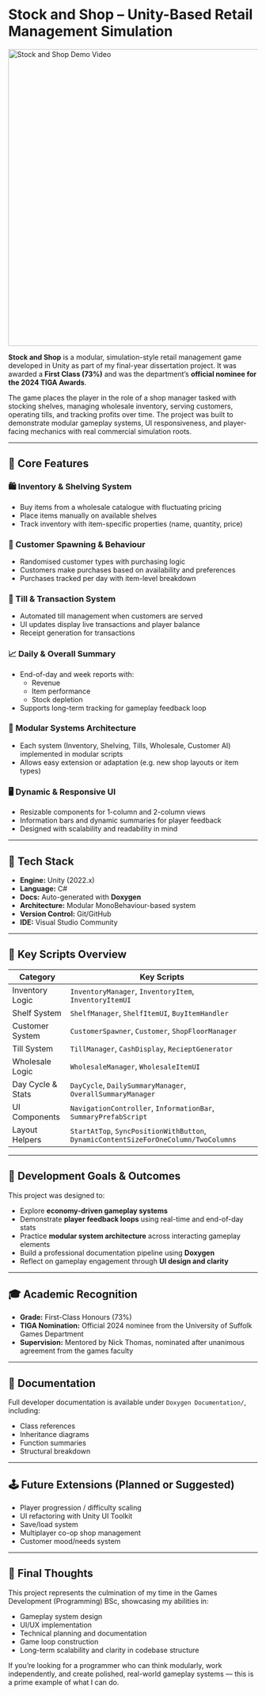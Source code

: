 # Stock and Shop – Unity-Based Retail Management Simulation

  <a href="https://www.youtube.com/watch?v=MyecVMqkZ9Y" target="_blank">
    <img src="https://img.youtube.com/vi/MyecVMqkZ9Y/0.jpg" alt="Stock and Shop Demo Video" width="600"/>
  </a>

**Stock and Shop** is a modular, simulation-style retail management game developed in Unity as part of my final-year dissertation project. It was awarded a **First Class (73%)** and was the department’s **official nominee for the 2024 TIGA Awards**.

The game places the player in the role of a shop manager tasked with stocking shelves, managing wholesale inventory, serving customers, operating tills, and tracking profits over time. The project was built to demonstrate modular gameplay systems, UI responsiveness, and player-facing mechanics with real commercial simulation roots.

---

## 🧠 Core Features

### 🛍️ Inventory & Shelving System
- Buy items from a wholesale catalogue with fluctuating pricing
- Place items manually on available shelves
- Track inventory with item-specific properties (name, quantity, price)

### 👥 Customer Spawning & Behaviour
- Randomised customer types with purchasing logic
- Customers make purchases based on availability and preferences
- Purchases tracked per day with item-level breakdown

### 💸 Till & Transaction System
- Automated till management when customers are served
- UI updates display live transactions and player balance
- Receipt generation for transactions

### 📈 Daily & Overall Summary
- End-of-day and week reports with:
  - Revenue
  - Item performance
  - Stock depletion
- Supports long-term tracking for gameplay feedback loop

### 🧩 Modular Systems Architecture
- Each system (Inventory, Shelving, Tills, Wholesale, Customer AI) implemented in modular scripts
- Allows easy extension or adaptation (e.g. new shop layouts or item types)

### 🖥️ Dynamic & Responsive UI
- Resizable components for 1-column and 2-column views
- Information bars and dynamic summaries for player feedback
- Designed with scalability and readability in mind

---

## 🔧 Tech Stack

- **Engine:** Unity (2022.x)
- **Language:** C#
- **Docs:** Auto-generated with **Doxygen**
- **Architecture:** Modular MonoBehaviour-based system
- **Version Control:** Git/GitHub
- **IDE:** Visual Studio Community

---

## 📁 Key Scripts Overview

| Category          | Key Scripts |
|-------------------|-------------|
| Inventory Logic   | `InventoryManager`, `InventoryItem`, `InventoryItemUI` |
| Shelf System      | `ShelfManager`, `ShelfItemUI`, `BuyItemHandler` |
| Customer System   | `CustomerSpawner`, `Customer`, `ShopFloorManager` |
| Till System       | `TillManager`, `CashDisplay`, `RecieptGenerator` |
| Wholesale Logic   | `WholesaleManager`, `WholesaleItemUI` |
| Day Cycle & Stats | `DayCycle`, `DailySummaryManager`, `OverallSummaryManager` |
| UI Components     | `NavigationController`, `InformationBar`, `SummaryPrefabScript` |
| Layout Helpers    | `StartAtTop`, `SyncPositionWithButton`, `DynamicContentSizeForOneColumn/TwoColumns` |

---

## 🧪 Development Goals & Outcomes

This project was designed to:
- Explore **economy-driven gameplay systems**
- Demonstrate **player feedback loops** using real-time and end-of-day stats
- Practice **modular system architecture** across interacting gameplay elements
- Build a professional documentation pipeline using **Doxygen**
- Reflect on gameplay engagement through **UI design and clarity**

---

## 🎓 Academic Recognition

- **Grade:** First-Class Honours (73%)
- **TIGA Nomination:** Official 2024 nominee from the University of Suffolk Games Department
- **Supervision:** Mentored by Nick Thomas, nominated after unanimous agreement from the games faculty

---

## 📄 Documentation

Full developer documentation is available under `Doxygen Documentation/`, including:
- Class references
- Inheritance diagrams
- Function summaries
- Structural breakdown

---

## 🕹️ Future Extensions (Planned or Suggested)

- Player progression / difficulty scaling
- UI refactoring with Unity UI Toolkit
- Save/load system
- Multiplayer co-op shop management
- Customer mood/needs system

---

## 🙌 Final Thoughts

This project represents the culmination of my time in the Games Development (Programming) BSc, showcasing my abilities in:
- Gameplay system design
- UI/UX implementation
- Technical planning and documentation
- Game loop construction
- Long-term scalability and clarity in codebase structure

If you’re looking for a programmer who can think modularly, work independently, and create polished, real-world gameplay systems — this is a prime example of what I can do.

